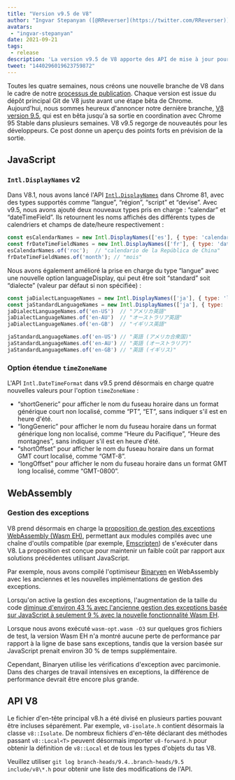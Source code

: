 ```yaml
---
title: "Version v9.5 de V8"
author: "Ingvar Stepanyan ([@RReverser](https://twitter.com/RReverser))"
avatars:
 - "ingvar-stepanyan"
date: 2021-09-21
tags:
 - release
description: 'La version v9.5 de V8 apporte des API de mise à jour pour l'internationalisation ainsi que la prise en charge de la gestion des exceptions WebAssembly.'
tweet: "1440296019623759872"
---
```

Toutes les quatre semaines, nous créons une nouvelle branche de V8 dans le cadre de notre [processus de publication](https://v8.dev/docs/release-process). Chaque version est issue du dépôt principal Git de V8 juste avant une étape bêta de Chrome. Aujourd'hui, nous sommes heureux d'annoncer notre dernière branche, [V8 version 9.5](https://chromium.googlesource.com/v8/v8.git/+log/branch-heads/9.5), qui est en bêta jusqu'à sa sortie en coordination avec Chrome 95 Stable dans plusieurs semaines. V8 v9.5 regorge de nouveautés pour les développeurs. Ce post donne un aperçu des points forts en prévision de la sortie.

<!--truncate-->
## JavaScript

### `Intl.DisplayNames` v2

Dans V8.1, nous avons lancé l'API [`Intl.DisplayNames`](https://v8.dev/features/intl-displaynames) dans Chrome 81, avec des types supportés comme “langue”, “région”, “script” et “devise”. Avec v9.5, nous avons ajouté deux nouveaux types pris en charge : “calendar” et “dateTimeField”. Ils retournent les noms affichés des différents types de calendriers et champs de date/heure respectivement :

```js
const esCalendarNames = new Intl.DisplayNames(['es'], { type: 'calendar' });
const frDateTimeFieldNames = new Intl.DisplayNames(['fr'], { type: 'dateTimeField' });
esCalendarNames.of('roc');  // "calendario de la República de China"
frDateTimeFieldNames.of('month'); // "mois"
```

Nous avons également amélioré la prise en charge du type “langue” avec une nouvelle option languageDisplay, qui peut être soit “standard” soit “dialecte” (valeur par défaut si non spécifiée) :

```js
const jaDialectLanguageNames = new Intl.DisplayNames(['ja'], { type: 'language' });
const jaStandardLanguageNames = new Intl.DisplayNames(['ja'], { type: 'language' , languageDisplay: 'standard'});
jaDialectLanguageNames.of('en-US')  // "アメリカ英語"
jaDialectLanguageNames.of('en-AU')  // "オーストラリア英語"
jaDialectLanguageNames.of('en-GB')  // "イギリス英語"

jaStandardLanguageNames.of('en-US') // "英語 (アメリカ合衆国)"
jaStandardLanguageNames.of('en-AU') // "英語 (オーストラリア)"
jaStandardLanguageNames.of('en-GB') // "英語 (イギリス)"
```

### Option étendue `timeZoneName`

L'API `Intl.DateTimeFormat` dans v9.5 prend désormais en charge quatre nouvelles valeurs pour l'option `timeZoneName` :

- “shortGeneric” pour afficher le nom du fuseau horaire dans un format générique court non localisé, comme “PT”, “ET”, sans indiquer s'il est en heure d'été.
- “longGeneric” pour afficher le nom du fuseau horaire dans un format générique long non localisé, comme “Heure du Pacifique”, “Heure des montagnes”, sans indiquer s'il est en heure d'été.
- “shortOffset” pour afficher le nom du fuseau horaire dans un format GMT court localisé, comme “GMT-8”.
- “longOffset” pour afficher le nom du fuseau horaire dans un format GMT long localisé, comme “GMT-0800”.

## WebAssembly

### Gestion des exceptions

V8 prend désormais en charge la [proposition de gestion des exceptions WebAssembly (Wasm EH)](https://github.com/WebAssembly/exception-handling/blob/master/proposals/exception-handling/Exceptions.md), permettant aux modules compilés avec une chaîne d'outils compatible (par exemple, [Emscripten](https://emscripten.org/docs/porting/exceptions.html)) de s'exécuter dans V8. La proposition est conçue pour maintenir un faible coût par rapport aux solutions précédentes utilisant JavaScript.

Par exemple, nous avons compilé l'optimiseur [Binaryen](https://github.com/WebAssembly/binaryen/) en WebAssembly avec les anciennes et les nouvelles implémentations de gestion des exceptions.

Lorsqu'on active la gestion des exceptions, l'augmentation de la taille du code [diminue d'environ 43 % avec l'ancienne gestion des exceptions basée sur JavaScript à seulement 9 % avec la nouvelle fonctionnalité Wasm EH](https://github.com/WebAssembly/exception-handling/issues/20#issuecomment-919716209).

Lorsque nous avons exécuté `wasm-opt.wasm -O3` sur quelques gros fichiers de test, la version Wasm EH n'a montré aucune perte de performance par rapport à la ligne de base sans exceptions, tandis que la version basée sur JavaScript prenait environ 30 % de temps supplémentaire.

Cependant, Binaryen utilise les vérifications d'exception avec parcimonie. Dans des charges de travail intensives en exceptions, la différence de performance devrait être encore plus grande.

## API V8

Le fichier d'en-tête principal v8.h a été divisé en plusieurs parties pouvant être incluses séparément. Par exemple, `v8-isolate.h` contient désormais la classe `v8::Isolate`. De nombreux fichiers d'en-tête déclarant des méthodes passant `v8::Local<T>` peuvent désormais importer `v8-forward.h` pour obtenir la définition de `v8::Local` et de tous les types d'objets du tas V8.

Veuillez utiliser `git log branch-heads/9.4..branch-heads/9.5 include/v8\*.h` pour obtenir une liste des modifications de l'API.

